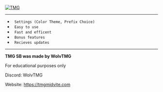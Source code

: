 <p align= center></p><a href="https://tmgmidvite.com" target="_blank"><img src="https://raw.githubusercontent.com/WolvTMG/images/main/tmgmidvite.png" alt="TMG"></a>

---
* ` Settings (Color Theme, Prefix Choice)`
* ` Easy to use`
* ` Fast and efficent`
* ` Bonus features`
* ` Recieves updates`
---
**TMG SB was made by WolvTMG**

For educational purposes only

Discord: WolvTMG

Website: https://tmgmidvite.com